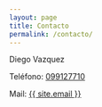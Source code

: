 ```yaml
---
layout: page
title: Contacto
permalink: /contacto/
---
```


Diego Vazquez

Teléfono: <a href="tel:099127710">099127710</a>

Mail: <a href="mailto:{{ site.email }}">{{ site.email }}</a>